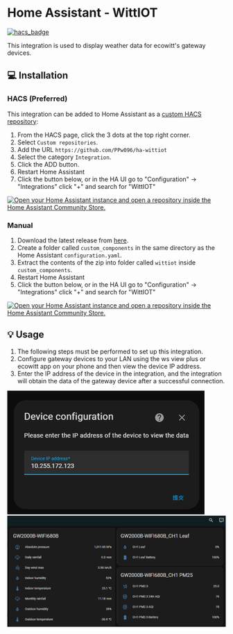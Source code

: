 # Home Assistant - WittIOT
 

[![hacs_badge](https://img.shields.io/badge/HACS-Custom-41BDF5.svg?style=for-the-badge)](https://github.com/hacs/integration)

 
This integration is used to display weather data for ecowitt's gateway devices.

## :computer: Installation

### HACS (Preferred)
This integration can be added to Home Assistant as a [custom HACS repository](https://hacs.xyz/docs/faq/custom_repositories):
1. From the HACS page, click the 3 dots at the top right corner.
1. Select `Custom repositories`.
1. Add the URL `https://github.com/PPw096/ha-wittiot`
1. Select the category `Integration`.
1. Click the ADD button.
1. Restart Home Assistant
1. Click the button below, or in the HA UI go to "Configuration" -> "Integrations" click "+" and search for "WittIOT"

[![Open your Home Assistant instance and open a repository inside the Home Assistant Community Store.](https://my.home-assistant.io/badges/hacs_repository.svg)](https://my.home-assistant.io/redirect/hacs_repository/?owner=PPw096&repository=ha-wittiot&category=integration)

### Manual
1. Download the latest release from [here](https://github.com/PPw096/ha-wittiot/releases).
1. Create a folder called `custom_components` in the same directory as the Home Assistant `configuration.yaml`.
1. Extract the contents of the zip into folder called `wittiot` inside `custom_components`.
1. Restart Home Assistant
1. Click the button below, or in the HA UI go to "Configuration" -> "Integrations" click "+" and search for "WittIOT"

[![Open your Home Assistant instance and open a repository inside the Home Assistant Community Store.](https://my.home-assistant.io/badges/hacs_repository.svg)](https://my.home-assistant.io/redirect/hacs_repository/?owner=PPw096&repository=ha-wittiot&category=integration)

## :bulb: Usage
1. The following steps must be performed to set up this integration.
1. Configure gateway devices to your LAN using the ws view plus or ecowitt app on your phone and then view the device IP address.
1. Enter the IP address of the device in the integration, and the integration will obtain the data of the gateway device after a successful connection.

![Step 1](./img/20240223161726.png)
![Step 2](./img/20240223161811.png)
